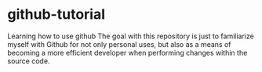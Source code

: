 # github-tutorial
Learning how to use github
The goal with this repository is just to familiarize myself with Github for not only personal uses, but also as a means of becoming a more efficient
developer when performing changes within the source code. 

